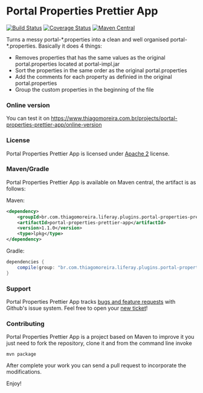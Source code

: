 Portal Properties Prettier App
==========
[![Build Status](https://travis-ci.org/tmoreira2020/portal-properties-prettier-app.svg?branch=master)](https://travis-ci.org/tmoreira2020/portal-properties-prettier-app)
[![Coverage Status](https://coveralls.io/repos/tmoreira2020/portal-properties-prettier-app/badge.png?branch=master)](https://coveralls.io/r/tmoreira2020/portal-properties-prettier-app?branch=master)
[![Maven Central](https://maven-badges.herokuapp.com/maven-central/br.com.thiagomoreira.liferay.plugins.portal-properties-prettier-app/portal-properties-prettier-app/badge.svg)](https://maven-badges.herokuapp.com/maven-central/br.com.thiagomoreira.liferay.plugins.portal-properties-prettier-app/portal-properties-prettier-app)

Turns a messy portal-\*.properties into a clean and well organised portal-\*.properties. Basically it does 4 things:

* Removes properties that has the same values as the original portal.properties located at portal-impl.jar
* Sort the properties in the same order as the original portal.properties
* Add the comments for each property as definied in the original portal.properties
* Group the custom properties in the beginning of the file

### Online version

You can test it on https://www.thiagomoreira.com.br/projects/portal-properties-prettier-app/online-version
 
### License

Portal Properties Prettier App is licensed under [Apache 2](http://www.apache.org/licenses/LICENSE-2.0) license.

### Maven/Gradle

Portal Properties Prettier App is available on Maven central, the artifact is as follows:

Maven:

```xml
<dependency>
    <groupId>br.com.thiagomoreira.liferay.plugins.portal-properties-prettier-app</groupId>
    <artifactId>portal-properties-prettier-app</artifactId>
    <version>1.1.0</version>
    <type>lpkg</type>
</dependency>
```
Gradle:

```groovy
dependencies {
    compile(group: "br.com.thiagomoreira.liferay.plugins.portal-properties-prettier-app", name: "portal-properties-prettier-app", version: "1.1.0", type: "lpkg");
}
```
### Support
Portal Properties Prettier App tracks [bugs and feature requests](https://github.com/tmoreira2020/portal-properties-prettier-app/issues) with Github's issue system. Feel free to open your [new ticket](https://github.com/tmoreira2020/portal-properties-prettier-app/issues/new)!

### Contributing

Portal Properties Prettier App is a project based on Maven to improve it you just need to fork the repository, clone it and from the command line invoke

```shell
mvn package
```
After complete your work you can send a pull request to incorporate the modifications.

Enjoy!
